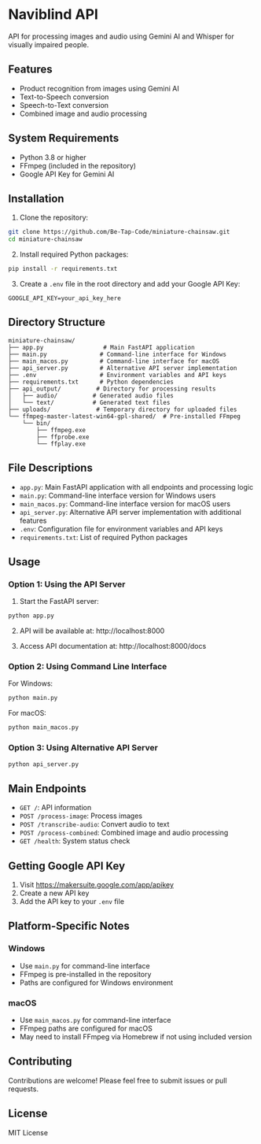 # Naviblind API

API for processing images and audio using Gemini AI and Whisper for visually impaired people.

## Features

- Product recognition from images using Gemini AI
- Text-to-Speech conversion
- Speech-to-Text conversion
- Combined image and audio processing

## System Requirements

- Python 3.8 or higher
- FFmpeg (included in the repository)
- Google API Key for Gemini AI

## Installation

1. Clone the repository:
```bash
git clone https://github.com/Be-Tap-Code/miniature-chainsaw.git
cd miniature-chainsaw
```

2. Install required Python packages:
```bash
pip install -r requirements.txt
```

3. Create a `.env` file in the root directory and add your Google API Key:
```
GOOGLE_API_KEY=your_api_key_here
```

## Directory Structure

```
miniature-chainsaw/
├── app.py                 # Main FastAPI application
├── main.py               # Command-line interface for Windows
├── main_macos.py         # Command-line interface for macOS
├── api_server.py         # Alternative API server implementation
├── .env                  # Environment variables and API keys
├── requirements.txt      # Python dependencies
├── api_output/          # Directory for processing results
│   ├── audio/          # Generated audio files
│   └── text/           # Generated text files
├── uploads/             # Temporary directory for uploaded files
└── ffmpeg-master-latest-win64-gpl-shared/  # Pre-installed FFmpeg
    └── bin/
        ├── ffmpeg.exe
        ├── ffprobe.exe
        └── ffplay.exe
```

## File Descriptions

- `app.py`: Main FastAPI application with all endpoints and processing logic
- `main.py`: Command-line interface version for Windows users
- `main_macos.py`: Command-line interface version for macOS users
- `api_server.py`: Alternative API server implementation with additional features
- `.env`: Configuration file for environment variables and API keys
- `requirements.txt`: List of required Python packages

## Usage

### Option 1: Using the API Server

1. Start the FastAPI server:
```bash
python app.py
```

2. API will be available at: http://localhost:8000

3. Access API documentation at: http://localhost:8000/docs

### Option 2: Using Command Line Interface

For Windows:
```bash
python main.py
```

For macOS:
```bash
python main_macos.py
```

### Option 3: Using Alternative API Server

```bash
python api_server.py
```

## Main Endpoints

- `GET /`: API information
- `POST /process-image`: Process images
- `POST /transcribe-audio`: Convert audio to text
- `POST /process-combined`: Combined image and audio processing
- `GET /health`: System status check

## Getting Google API Key

1. Visit https://makersuite.google.com/app/apikey
2. Create a new API key
3. Add the API key to your `.env` file

## Platform-Specific Notes

### Windows
- Use `main.py` for command-line interface
- FFmpeg is pre-installed in the repository
- Paths are configured for Windows environment

### macOS
- Use `main_macos.py` for command-line interface
- FFmpeg paths are configured for macOS
- May need to install FFmpeg via Homebrew if not using included version

## Contributing

Contributions are welcome! Please feel free to submit issues or pull requests.

## License

MIT License

